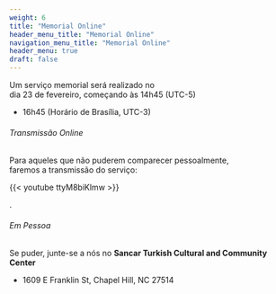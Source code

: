 ```yaml
---
weight: 6
title: "Memorial Online"
header_menu_title: "Memorial Online"
navigation_menu_title: "Memorial Online"
header_menu: true
draft: false
---
```

Um serviço memorial será realizado no  
dia 23 de fevereiro, começando às 14h45 (UTC-5)
- 16h45 (Horário de Brasília, UTC-3)

###### Transmissão Online
Para aqueles que não puderem comparecer pessoalmente,  
faremos a transmissão do serviço:

{{< youtube ttyM8biKlmw >}}  
  
.    
###### Em Pessoa
Se puder, junte-se a nós no <b>Sancar Turkish Cultural and Community Center</b>  
- 1609 E Franklin St, Chapel Hill, NC 27514  